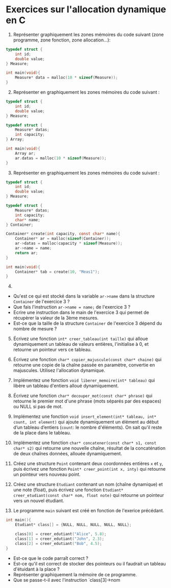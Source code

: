 # Exercices sur l'allocation dynamique en C

1. Représenter graphiquement les zones mémoires du code suivant (zone programme, zone fonction, zone allocation...): 
```c
typedef struct {
    int id;
    double value;
} Measure;

int main(void){
    Measure* data = malloc(10 * sizeof(Measure));
}
```

2. Représenter en graphiquement les zones mémoires du code suivant : 
```c
typedef struct {
    int id;
    double value;
} Measure;

typedef struct {
    Measure* datas;
    int capacity;
} Array;

int main(void){
    Array ar;
    ar.datas = malloc(10 * sizeof(Measure));
}
```

3. Représenter en graphiquement les zones mémoires du code suivant : 
```c
typedef struct {
    int id;
    double value;
} Measure;

typedef struct {
    Measure* datas;
    int capacity;
    char* name;
} Container;

Container* create(int capacity, const char* name){
    Container* ar = malloc(sizeof(Container));
    ar->datas = malloc(capacity * sizeof(Measure));
    ar->name = name;
    return ar;
}

int main(void){
    Container* tab = create(10, "Meas1");
}
```

4.
- Qu'est ce qui est stocké dans la variable `ar->name` dans la structure `Container` de l'exercice 3 ?
- Que fais l'instruction `ar->name = name;` de l'exercice 3 ?
- Ecrire une instruction dans le main de l'exercice 3 qui permet de récupèrer la valeur de la 3ème mesures.
- Est-ce que la taille de la structure `Container` de l'exercice 3 dépend du nombre de mesure ?

5. Écrivez une fonction `int* creer_tableau(int taille)` qui alloue dynamiquement un tableau de valeurs entières, l'initialise à 0, et retourne un pointeur vers ce tableau.

6. Écrivez une fonction `char* copier_majuscule(const char* chaine)` qui retourne une copie de la chaîne passée en paramètre, convertie en majuscules. Utilisez l'allocation dynamique.

7. Implémentez une fonction `void liberer_memoire(int* tableau)` qui libère un tableau d'entiers alloué dynamiquement.

8. Écrivez une fonction `char* decouper_mot(const char* phrase)` qui retourne le premier mot d'une phrase (mots séparés par des espaces) ou NULL si pas de mot.

9. Implémentez une fonction `void insert_element(int* tableau, int* count, int element)` qui ajoute dynamiquement un élément au début d’un tableau d’entiers (`count`: le nombre d'éléments). On sait qu'il reste de la place dans le tableau.

10. Implémentez une fonction `char* concatener(const char* s1, const char* s2)` qui retourne une nouvelle chaîne, résultat de la concaténation de deux chaînes données, allouée dynamiquement.

11. Créez une structure `Point` contenant deux coordonnées entières `x` et `y`, puis écrivez une fonction `Point* creer_point(int x, inty)` qui retourne un pointeur vers nouveau point.

12. Créez une structure `Etudiant` contenant un nom (chaîne dynamique) et une note (float), puis écrivez une fonction `Etudiant* creer_etudiant(const char* nom, float note)` qui retourne un pointeur vers un nouvel étudiant.

13. Le programme `main` suivant est créé en fonction de l'exerice précédant.
```c
int main(){
    Etudiant* class[] = {NULL, NULL, NULL, NULL, NULL};

    class[0] = creer_edutiant("Alice", 5.8);
    class[1] = creer_edutiant("John", 2.3);
    class[2] = creer_edutiant("Bob", 4.5);
}
```

- Est-ce que le code parraît correct ?
- Est-ce qu'il est correct de stocker des pointeurs ou il faudrait un tableau d'étuidant à la place ?
- Représenter graphiquement la mémoire de ce programme.
- Que se passe-t-il avec l'instruction `class[3]->nom
